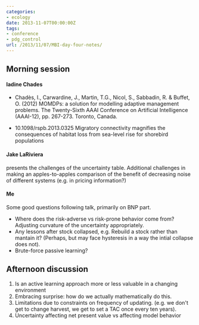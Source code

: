 ```yaml
---
categories:
- ecology
date: 2013-11-07T00:00:00Z
tags:
- conference
- pdg_control
url: /2013/11/07/MBI-day-four-notes/
---
```


## Morning session

#### Iadine Chades

- Chadès, I., Carwardine, J., Martin, T.G., Nicol, S., Sabbadin, R. & Buffet, O. (2012) MOMDPs: a solution for modelling adaptive management problems. The Twenty-Sixth AAAI Conference on Artificial Intelligence (AAAI-12), pp. 267-273. Toronto, Canada.

- 10.1098/rspb.2013.0325 Migratory connectivity magnifies the consequences of habitat loss from sea-level rise for shorebird populations

#### Jake LaRiviera

presents the challenges of the uncertainty table.  Additional challenges in making an apples-to-apples comparison of the benefit of decreasing noise of different systems (e.g. in pricing information?)  

#### Me

Some good questions following talk, primarily on BNP part.  

- Where does the risk-adverse vs risk-prone behavior come from?  Adjusting curvature of the uncertainty appropriately.  
- Any lessons after stock collapsed, e.g. Rebuild a stock rather than mantain it? (Perhaps, but may face hysteresis in a way the intial collapse does not).  
- Brute-force passive learning?  

## Afternoon discussion


1. Is an active learning approach more or less valuable in a changing environment
2. Embracing surprise: how do we actually mathematically do this.
3. Limitations due to constraints on frequency of updating. (e.g. we don't get to change harvest, we get to set a TAC once every ten years).  
4. Uncertainty affecting net present value vs affecting model behavior



<!--
### Misc comments on L & L

Brian, great post here.  

To be honest, it sounds like L&L are primarily concerned about bad statistical practices rather than about open data, ecoinformatics, etc.  They speculate on a rising number of publications that make mistakes in multiple comparisons, in ignoring heterogeneity in data, in failing to have well-posed questions first.  This blog has often spoken to the issue of pervasiveness of statistical errors in the ecological literature, which is certainly neither a new problem.  As many commenters have pointed out, those ecologists not collecting their own data are perhaps not the leading culprits in making these statistical errors.  

I completely appreciate the deep knowledge of context that comes with first-hand collection of data, but at least to the extent that the context informs the conclusions, that context should be made part of the metadata.  Do we not move towards, not away, from enabling junk science when we permit conclusions to be drawn only by those who designed the experiment and collect the data?  

It is too easy to read L&L as a defense of data hugging.  You can't use my data because you cannot understand it.  If publications and citations didn't play the role they do in our academic economy, I suspect we would hear the exact same sentiments about publications themselves: if I publish my ideas, people who lack my superior understanding of context will misunderstand and misuse them!  When these contributions are rewarded, it is easier to appreciate the benefits having these ideas be seen and debated among the scientific community outweigh the risk of misintepretation.  The same might be said of data.  

Open data is often represented as benefiting the parasites (through "free" publications) at a cost to the original contributors (in "lost" publications).  If the production and citation of one's original datasets became the major metric of scientific contribution, this would reward all those collecting data while leaving the parasites without any recognized contribution - a valuation that sounds more in line with how L&L view the reliatve merits of these groups.  Given their position, it seems they would be great advocates for data publication and citation, which rewards the things they value most, and overhauling the current publication system so favorable to the existence of parasites.  


Phylogenetic data is perhaps the most pervasive example across ecological and evolutionary work where people now use sequences or phylogeny data they did not collect themselves.  And yes, the literature is rife with examples where this data has been misapplied - such as branch lengths being misinterpreted or uncertainty in branch lengths ignored.  Would fewer errors be made if we had no genbank and everyone had to collect all their own sequence data?  Yes, because most of these studies would become infeasible anyhow.  Creating a time-calibrated phylogeny from sequence data and fossils you collected all yourself might give you a greater appreciation for the uncertainty, but only to the extent that you learn the theoretical statistical underpinnings of the inference along the way.  

-->
